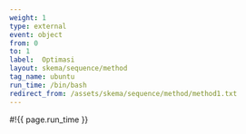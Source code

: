 ```yaml
---
weight: 1
type: external
event: object
from: 0
to: 1
label:  Optimasi
layout: skema/sequence/method
tag_name: ubuntu
run_time: /bin/bash
redirect_from: /assets/skema/sequence/method/method1.txt
---
```

#!{{ page.run_time }}
